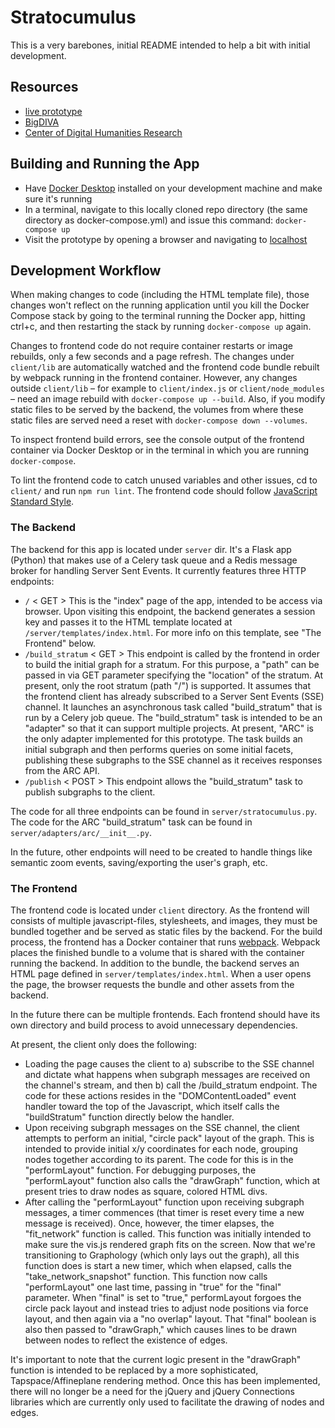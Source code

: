 # Stratocumulus

This is a very barebones, initial README intended to help a bit with initial development.

## Resources

- [live prototype](http://prototype.bigdiva.org/)
- [BigDIVA](https://bigdiva.org/)
- [Center of Digital Humanities Research](https://codhr.dh.tamu.edu/)

## Building and Running the App

* Have [Docker Desktop](https://www.docker.com/products/docker-desktop/) installed on your development machine and make sure it's running
* In a terminal, navigate to this locally cloned repo directory (the same directory as docker-compose.yml) and issue this command: `docker-compose up`
* Visit the prototype by opening a browser and navigating to [localhost](localhost)

## Development Workflow

When making changes to code (including the HTML template file), those changes won't reflect on the running application until you kill the Docker Compose stack by going to the terminal running the Docker app, hitting ctrl+c, and then restarting the stack by running `docker-compose up` again.

Changes to frontend code do not require container restarts or image rebuilds, only a few seconds and a page refresh. The changes under `client/lib` are automatically watched and the frontend code bundle rebuilt by webpack running in the frontend container. However, any changes outside `client/lib` – for example to `client/index.js` or `client/node_modules` – need an image rebuild with `docker-compose up --build`. Also, if you modify static files to be served by the backend, the volumes from where these static files are served need a reset with `docker-compose down --volumes`.

To inspect frontend build errors, see the console output of the frontend container via Docker Desktop or in the terminal in which you are running `docker-compose`.

To lint the frontend code to catch unused variables and other issues, cd to `client/` and run `npm run lint`. The frontend code should follow [JavaScript Standard Style](https://standardjs.com/).

### The Backend

The backend for this app is located under `server` dir. It's a Flask app (Python) that makes use of a Celery task queue and a Redis message broker for handling Server Sent Events. It currently features three HTTP endpoints:

* `/` < GET > This is the "index" page of the app, intended to be access via browser. Upon visiting this endpoint, the backend generates a session key and passes it to the HTML template located at `/server/templates/index.html`. For more info on this template, see "The Frontend" below.
* `/build_stratum` < GET > This endpoint is called by the frontend in order to build the initial graph for a stratum. For this purpose, a "path" can be passed in via GET parameter specifying the "location" of the stratum. At present, only the root stratum (path "/") is supported. It assumes that the frontend client has already subscribed to a Server Sent Events (SSE) channel. It launches an asynchronous task called "build_stratum" that is run by a Celery job queue. The "build_stratum" task is intended to be an "adapter" so that it can support multiple projects. At present, "ARC" is the only adapter implemented for this prototype. The task builds an initial subgraph and then performs queries on some initial facets, publishing these subgraphs to the SSE channel as it receives responses from the ARC API.
* `/publish` < POST > This endpoint allows the "build_stratum" task to publish subgraphs to the client.

The code for all three endpoints can be found in `server/stratocumulus.py`. The code for the ARC "build_stratum" task can be found in `server/adapters/arc/__init__.py`.

In the future, other endpoints will need to be created to handle things like semantic zoom events, saving/exporting the user's graph, etc.

### The Frontend

The frontend code is located under `client` directory. As the frontend will consists of multiple javascript-files, stylesheets, and images, they must be bundled together and be served as static files by the backend. For the build process, the frontend has a Docker container that runs [webpack](https://webpack.js.org/). Webpack places the finished bundle to a volume that is shared with the container running the backend. In addition to the bundle, the backend serves an HTML page defined in `server/templates/index.html`. When a user opens the page, the browser requests the bundle and other assets from the backend.

In the future there can be multiple frontends. Each frontend should have its own directory and build process to avoid unnecessary dependencies.

At present, the client only does the following:

* Loading the page causes the client to a) subscribe to the SSE channel and dictate what happens when subgraph messages are received on the channel's stream, and then b) call the /build_stratum endpoint. The code for these actions resides in the "DOMContentLoaded" event handler toward the top of the Javascript, which itself calls the "buildStratum" function directly below the handler.
* Upon receiving subgraph messages on the SSE channel, the client attempts to perform an initial, "circle pack" layout of the graph. This is intended to provide initial x/y coordinates for each node, grouping nodes together according to its parent. The code for this is in the "performLayout" function. For debugging purposes, the "performLayout" function also calls the "drawGraph" function, which at present tries to draw nodes as square, colored HTML divs.
* After calling the "performLayout" function upon receiving subgraph messages, a timer commences (that timer is reset every time a new message is received). Once, however, the timer elapses, the "fit_network" function is called. This function was initially intended to make sure the vis.js rendered graph fits on the screen. Now that we're transitioning to Graphology (which only lays out the graph), all this function does is start a new timer, which when elapsed, calls the "take_network_snapshot" function. This function now calls "performLayout" one last time, passing in "true" for the "final" parameter. When "final" is set to "true," performLayout forgoes the circle pack layout and instead tries to adjust node positions via force layout, and then again via a "no overlap" layout. That "final" boolean is also then passed to "drawGraph," which causes lines to be drawn between nodes to reflect the existence of edges.

It's important to note that the current logic present in the "drawGraph" function is intended to be replaced by a more sophisticated, Tapspace/Affineplane rendering method. Once this has been implemented, there will no longer be a need for the jQuery and jQuery Connections libraries which are currently only used to facilitate the drawing of nodes and edges.
